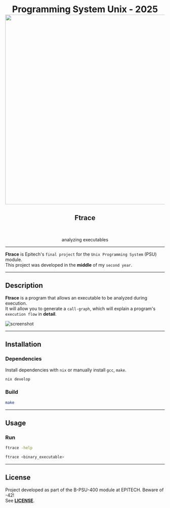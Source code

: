 <h1 align="center">
   Programming System Unix - 2025<br>
  <img src="https://raw.githubusercontent.com/catppuccin/catppuccin/main/assets/palette/macchiato.png" width="600px"/>
  <br>
</h1>

<h2 align="center">Ftrace</h2>
<br>
<p align="center">
    analyzing executables
</p>

---

**Ftrace** is Epitech's `final project` for the `Unix Programming System` (PSU) module.<br>
This project was developed in the **middle** of my `second year`.<br>

---

## Description

**Ftrace** is a program that allows an executable to be analyzed during execution.<br>
It will allow you to generate a `call-graph`, which will explain a program's `execution flow` in **detail**.

![screenshot](./assets/example.png")

---

## Installation

### Dependencies

Install dependencies with `nix` or manually install `gcc`, `make`.

```bash
nix develop
```

### Build

```bash
make
```

---

## Usage

### Run

```bash
ftrace -help
```

```bash
ftrace <binary_executable>
```

---

## License

Project developed as part of the B-PSU-400 module at EPITECH. Beware of -42!<br>
See [**LICENSE**](/LICENSE.md).
